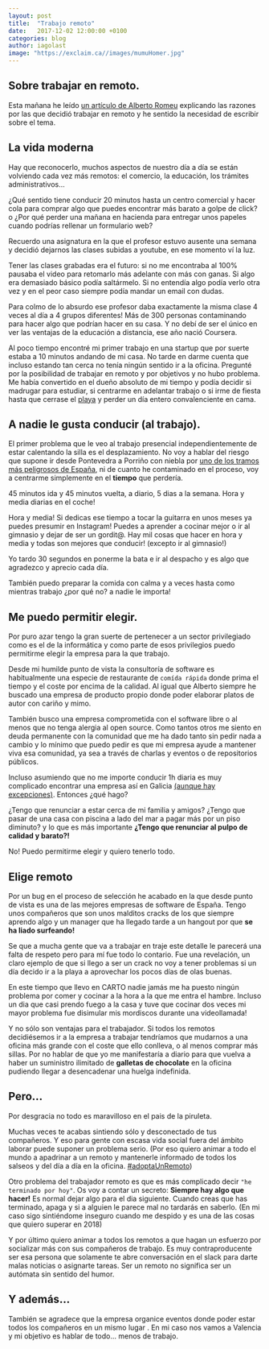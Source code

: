 ```yaml
---
layout: post
title:  "Trabajo remoto"
date:   2017-12-02 12:00:00 +0100
categories: blog
author: iagolast
image: "https://exclaim.ca//images/mumuHomer.jpg"
---
```


<amp-img layout="responsive" src="https://exclaim.ca//images/mumuHomer.jpg" width="714" height="541" alt="Trabajar en remoto"></amp-img>

## Sobre trabajar en remoto.
Esta mañana he leído [un artículo de Alberto Romeu](http://albertoromeu.com/trabajar-en-remoto/) explicando las razones por las que decidió trabajar en remoto y he sentido la necesidad de escribir sobre el tema.



## La vida moderna
Hay que reconocerlo, muchos aspectos de nuestro día a día se están volviendo cada vez más remotos: el comercio, la educación, los trámites administrativos...

¿Qué sentido tiene conducir 20 minutos hasta un centro comercial y hacer cola para comprar algo que puedes encontrar más barato a golpe de click? o ¿Por qué perder una mañana en
hacienda para entregar unos papeles cuando podrías rellenar un formulario web? 

Recuerdo una asignatura en la que el profesor estuvo ausente una semana y decidió dejarnos las clases subidas a youtube, en ese momento ví la luz.

Tener las clases grabadas era el futuro: si no me encontraba al 100% pausaba el video para retomarlo más adelante con más con ganas. Si algo era demasiado básico podía saltármelo. Si no entendía algo podía verlo otra vez y en el peor caso siempre podía mandar un email con dudas.

Para colmo de lo absurdo  ese profesor daba exactamente la misma clase 4 veces al día a 4 grupos diferentes! Más de 300 personas contaminando para hacer algo que podrían hacer en su casa. Y no debí de ser el único en ver las ventajas de la educación a distancia, ese año nació Coursera.

Al poco tiempo encontré mi primer trabajo en una startup que por suerte estaba a 10 minutos andando de mi casa. No tarde en darme cuenta que incluso estando tan cerca no tenía ningún sentido ir a la oficina.  Pregunté por la posibilidad de trabajar en remoto y por objetivos y no hubo problema.
 Me había convertido en el dueño absoluto de mi tiempo y podía decidir si madrugar para estudiar, si centrarme en adelantar trabajo o si irme de fiesta hasta que cerrase el [playa](http://playaclub.club) y perder un día entero convalenciente en cama.

## A nadie le gusta conducir (al trabajo).
El primer problema que le veo al trabajo presencial independientemente de estar calentando la silla es el desplazamiento. No voy a hablar del riesgo que supone ir desde Pontevedra a Porriño con niebla por [uno de los tramos más peligrosos de España](http://www.farodevigo.es/gran-vigo/2017/10/14/curvas-55-extienden-leyenda-negra/1766966.html), ni de cuanto he contaminado en el proceso, voy a centrarme simplemente en el **tiempo** que perdería.

45 minutos ida y 45 minutos vuelta, a diario, 5 dias a la semana. Hora y media diarias en el coche!

Hora y media! Si dedicas ese tiempo a tocar la guitarra en unos meses ya puedes presumir en Instagram! Puedes a aprender a cocinar mejor o ir al gimnasio y dejar de ser un gordit@. Hay mil cosas que hacer en hora y media y todas son mejores que conducir! (excepto ir al gimnasio!)

Yo tardo 30 segundos en ponerme la bata e ir al despacho y es algo que agradezco y aprecio cada día.

También puedo preparar la comida con calma y a veces hasta como mientras trabajo ¿por qué no? a nadie le importa!

## Me puedo permitir elegir.
Por puro azar tengo la gran suerte de pertenecer a un sector privilegiado como es el de la informática y como parte de esos privilegios puedo permitirme elegir la empresa para la que trabajo.

Desde mi humilde punto de vista la consultoría de software es habitualmente una especie de restaurante de `comída rápida` donde prima el tiempo y el coste por encima de la calidad. Al igual que Alberto siempre he buscado una empresa de producto propio donde poder elaborar platos de autor con cariño y mimo.

También busco una empresa comprometida con el software libre o al menos que no tenga alergia al open source. Como tantos otros me siento en deuda permanente con la comunidad que me ha dado tanto sin pedir nada a cambio y lo mínimo que puedo pedir es que mi empresa ayude a mantener viva esa comunidad, ya sea a través de charlas y eventos o de repositorios públicos.

Incluso asumiendo que no me importe conducir 1h diaria es muy complicado encontrar una empresa así en Galicia [(aunque hay excepciones)](www.igalia.com). Entonces ¿qué hago?

¿Tengo que renunciar a estar cerca de mi familia y amigos? ¿Tengo que pasar de una casa con piscina a lado del mar a pagar más por un piso diminuto? y lo que es más importante **¿Tengo que renunciar al pulpo de calidad y barato?!**

No! Puedo permitirme elegir y quiero tenerlo todo.


## Elige remoto
Por un bug en el proceso de selección he acabado en la que desde punto de vista es una de las mejores empresas de software de España. Tengo unos compañeros que son unos malditos cracks de los que siempre aprendo algo y un manager que ha llegado tarde a un hangout por que **se ha liado surfeando!**

Se que a mucha gente que va a trabajar en traje este detalle le parecerá una falta de respeto pero para mí fue todo lo contario. Fue una revelación, un claro ejemplo de que si llego a ser un crack no voy a tener problemas si un día decido ir a la playa a aprovechar los pocos días de olas buenas.

En este tiempo que llevo en CARTO nadie jamás me ha puesto ningún problema por comer y cocinar a la hora a la que me entra el hambre. Incluso un dia que casi prendo fuego a la casa y tuve que cocinar dos veces mi mayor problema fue disimular mis mordiscos durante una videollamada!

Y no sólo son ventajas para el trabajador. Si todos los remotos decidiésemos ir a la empresa a trabajar tendríamos que mudarnos a una oficina más grande con el coste que ello conlleva, o al menos comprar más sillas.
Por no hablar de que yo me manifestaría a diario para que vuelva a haber un suministro ilimitado de **galletas de chocolate** en la oficina pudiendo llegar a desencadenar una huelga indefinida.

## Pero...
Por desgracia no todo es maravilloso en el pais de la piruleta.

Muchas veces te acabas sintiendo sólo y desconectado de tus compañeros. Y eso para gente con escasa vida social fuera del ámbito laborar puede suponer un problema serio. (Por eso quiero animar a todo el mundo a apadrinar a un remoto y mantenerle informado de todos los salseos y del día a día en la oficina. [#adoptaUnRemoto](#adoptaUnRemoto))

Otro problema del trabajador remoto es que es más complicado decir `"he terminado por hoy"`. Os voy a contar un secreto:  **Siempre hay algo que hacer!** Es normal dejar algo para el dia siguiente. Cuando creas que has terminado, apaga y si a alguien le parece mal no tardarás en saberlo. (En mi caso sigo sintiéndome inseguro cuando me despido y es una de las cosas que quiero superar en 2018)

Y por último quiero animar a todos los remotos a que hagan un esfuerzo por socializar más con sus compañeros de trabajo. Es muy contraproducente ser esa persona que solamente te abre conversación en el slack para darte malas noticias o asignarte tareas. Ser un remoto no significa ser un autómata sin sentido del humor.

## Y además...

También se agradece que la empresa organice eventos donde poder estar todos los compañeros en un mismo lugar . En mi caso nos vamos a Valencia y mi objetivo es hablar de todo... menos de trabajo.